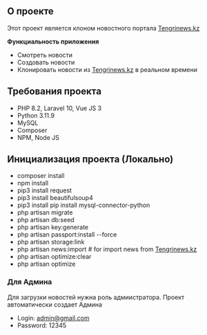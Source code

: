 ## О проекте

Этот проект является клоном новостного портала [Tengrinews.kz](https://tengrinews.kz)

**Функциальность приложения**
- Смотреть новости
- Создовать новости
- Клонировать новости из [Tengrinews.kz](https://tengrinews.kz) в реальном времени

## Требования проекта
- PHP 8.2, Laravel 10, Vue JS 3
- Python 3.11.9
- MySQL 
- Composer
- NPM, Node JS

## Инициализация проекта (Локально)

- composer install
- npm install
- pip3 install request
- pip3 install beautifulsoup4
- pip3 install pip install mysql-connector-python
- php artisan migrate
- php artisan db:seed
- php artisan key:generate
- php artisan passport:install --force
- php artisan storage:link
- php artisan news:import  # for import news from [Tengrinews.kz](https://tengrinews.kz)
- php artisan optimize:clear
- php artisan optimize

### Для Админа
Для загрузки новостей нужна роль адмиистратора. Проект автоматически создает Админа <br/>
- Login: admin@gmail.com <br/>
- Password: 12345
